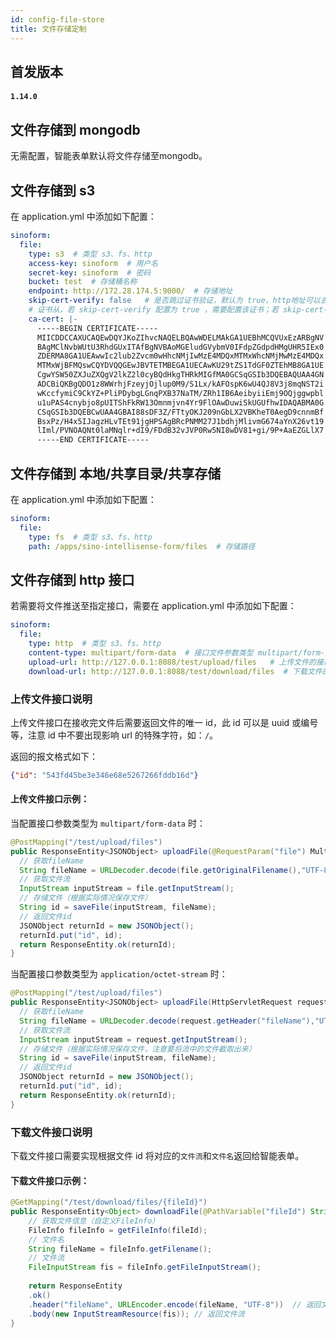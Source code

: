 ```yaml
---
id: config-file-store
title: 文件存储定制
---
```



## 首发版本

#### **`1.14.0`**

## 文件存储到 mongodb

无需配置，智能表单默认将文件存储至mongodb。

## 文件存储到 s3

在 application.yml 中添加如下配置：

```yaml
sinoform:
  file:
    type: s3  # 类型 s3、fs、http
    access-key: sinoform  # 用户名
    secret-key: sinoform  # 密码
    bucket: test  # 存储桶名称
    endpoint: http://172.28.174.5:9000/  # 存储地址
    skip-cert-verify: false   # 是否跳过证书验证，默认为 true，http地址可以去掉该配置
    # 证书从，若 skip-cert-verify 配置为 true ，需要配置该证书；若 skip-cert-verify 配置为 false ，可去掉该配置
    ca-cert: |-
      -----BEGIN CERTIFICATE-----
      MIICDDCCAXUCAQEwDQYJKoZIhvcNAQELBQAwWDELMAkGA1UEBhMCQVUxEzARBgNV
      BAgMClNvbWUtU3RhdGUxITAfBgNVBAoMGEludGVybmV0IFdpZGdpdHMgUHR5IEx0
      ZDERMA8GA1UEAwwIc2lub2Zvcm0wHhcNMjIwMzE4MDQxMTMxWhcNMjMwMzE4MDQx
      MTMxWjBFMQswCQYDVQQGEwJBVTETMBEGA1UECAwKU29tZS1TdGF0ZTEhMB8GA1UE
      CgwYSW50ZXJuZXQgV2lkZ2l0cyBQdHkgTHRkMIGfMA0GCSqGSIb3DQEBAQUAA4GN
      ADCBiQKBgQDO1z8WWrhjFzeyjOjlup0M9/S1Lx/kAFOspK6wU4QJ8V3j8mqNST2i
      wKccfymiC9CkYZ+PliPDybgLGnqPXB37NaTM/ZRh1IB6AeibyiiEmj9OQjggwpbl
      u1uPAS4cnybjo8pUITShFkRW13Omnmjvn4Yr9FlOAwDuwiSkUGUfhwIDAQABMA0G
      CSqGSIb3DQEBCwUAA4GBAI88sDF3Z/FTtyOKJ209nGbLX2VBKheT0AegD9cnnmBf
      BsxPz/H4x5IJagzHLvTEt91jgHPSAgBRcPNMM27J1bdhjMlivmG674aYnX26vt19
      lIml/PVNOAQNt0laMNqlr+dI9/FDdB32vJVP0Rw5NI8wDV81+gi/9P+AaEZGLlX7
      -----END CERTIFICATE-----
```

## 文件存储到 本地/共享目录/共享存储

在 application.yml 中添加如下配置：

```yaml
sinoform:
  file:
    type: fs  # 类型 s3、fs、http
    path: /apps/sino-intellisense-form/files  # 存储路径
```

## 文件存储到 http 接口

若需要将文件推送至指定接口，需要在 application.yml 中添加如下配置：

```yaml
sinoform:
  file:
    type: http  # 类型 s3、fs、http
    content-type: multipart/form-data  # 接口文件参数类型 multipart/form-data、application/octet-stream
    upload-url: http://127.0.0.1:8088/test/upload/files   # 上传文件的接口
    download-url: http://127.0.0.1:8088/test/download/files  # 下载文件的接口
```
### 上传文件接口说明

上传文件接口在接收完文件后需要返回文件的唯一 id，此 id 可以是 uuid 或编号等，注意 id 中不要出现影响 url 的特殊字符，如：`/`。

返回的报文格式如下：
```json
{"id": "543fd45be3e346e68e5267266fddb16d"}
```

#### 上传文件接口示例：

当配置接口参数类型为 `multipart/form-data` 时：

```java
@PostMapping("/test/upload/files")
public ResponseEntity<JSONObject> uploadFile(@RequestParam("file") MultipartFile file) {
  // 获取fileName
  String fileName = URLDecoder.decode(file.getOriginalFilename(),"UTF-8");
  // 获取文件流
  InputStream inputStream = file.getInputStream();
  // 存储文件（根据实际情况保存文件）
  String id = saveFile(inputStream, fileName);
  // 返回文件id
  JSONObject returnId = new JSONObject();
  returnId.put("id", id);
  return ResponseEntity.ok(returnId);
}

```

当配置接口参数类型为 `application/octet-stream` 时：

```java
@PostMapping("/test/upload/files")
public ResponseEntity<JSONObject> uploadFile(HttpServletRequest request) {
  // 获取fileName
  String fileName = URLDecoder.decode(request.getHeader("fileName"),"UTF-8");
  // 获取文件流
  InputStream inputStream = request.getInputStream();
  // 存储文件（根据实际情况保存文件，注意要将流中的文件截取出来）
  String id = saveFile(inputStream, fileName);
  // 返回文件id
  JSONObject returnId = new JSONObject();
  returnId.put("id", id);
  return ResponseEntity.ok(returnId);
}
```
### 下载文件接口说明

下载文件接口需要实现根据文件 id 将对应的`文件流`和`文件名`返回给智能表单。

#### 下载文件接口示例：

```java
@GetMapping("/test/download/files/{fileId}")
public ResponseEntity<Object> downloadFile(@PathVariable("fileId") String fileId)
    // 获取文件信息（自定义FileInfo）
    FileInfo fileInfo = getFileInfo(fileId);
    // 文件名
    String fileName = fileInfo.getFilename();
    // 文件流
    FileInputStream fis = fileInfo.getFileInputStream();
    
    return ResponseEntity
    .ok()
    .header("fileName", URLEncoder.encode(fileName, "UTF-8"))  // 返回文件名
    .body(new InputStreamResource(fis)); // 返回文件流
}
```
